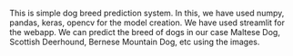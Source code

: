 This is simple dog breed prediction system. In this, we have used numpy, pandas, keras, opencv for the model creation. We have used streamlit for the webapp. We can predict the breed of dogs in our case Maltese Dog, Scottish Deerhound, Bernese Mountain Dog, etc using the images.

